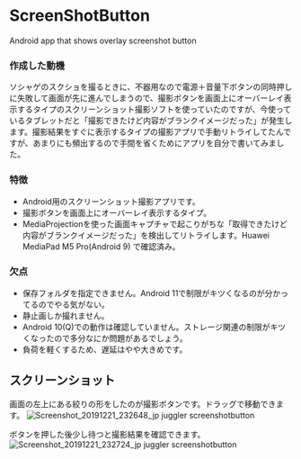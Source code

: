 # ScreenShotButton
Android app that shows overlay screenshot button


### 作成した動機
ソシャゲのスクショを撮るときに、不器用なので電源＋音量下ボタンの同時押しに失敗して画面が先に進んでしまうので、撮影ボタンを画面上にオーバーレイ表示するタイプのスクリーンショット撮影ソフトを使っていたのですが、今使っているタブレットだと「撮影できたけど内容がブランクイメージだった」が発生します。撮影結果をすぐに表示するタイプの撮影アプリで手動リトライしてたんですが、あまりにも頻出するので手間を省くためにアプリを自分で書いてみました。

### 特徴
- Android用のスクリーンショット撮影アプリです。
- 撮影ボタンを画面上にオーバーレイ表示するタイプ。
- MediaProjectionを使った画面キャプチャで起こりがちな「取得できたけど内容がブランクイメージだった」を検出してリトライします。Huawei MediaPad M5 Pro(Android 9) で確認済み。

### 欠点
- 保存フォルダを指定できません。Android 11で制限がキツくなるのが分かってるのでやる気がない。
- 静止画しか撮れません。
- Android 10(Q)での動作は確認していません。ストレージ関連の制限がキツくなったので多分なにか問題があるでしょう。
- 負荷を軽くするため、遅延はやや大きめです。

## スクリーンショット

画面の左上にある絞りの形をしたのが撮影ボタンです。ドラッグで移動できます。
![Screenshot_20191221_232648_jp juggler screenshotbutton](https://user-images.githubusercontent.com/333944/71309445-08fa7400-244b-11ea-9dba-94005e2dc28b.jpg)

ボタンを押した後少し待つと撮影結果を確認できます。
![Screenshot_20191221_232724_jp juggler screenshotbutton](https://user-images.githubusercontent.com/333944/71309446-0b5cce00-244b-11ea-84c6-180f9b7e562c.jpg)
